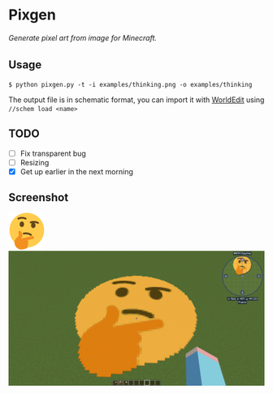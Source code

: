 # Pixgen

###### Generate pixel art from image for Minecraft.



## Usage

```shell
$ python pixgen.py -t -i examples/thinking.png -o examples/thinking
```

The output file is in schematic format, you can import it with [WorldEdit](https://worldedit.enginehub.org/) using `//schem load <name>`



## TODO

- [ ] Fix transparent bug
- [ ] Resizing
- [x] Get up earlier in the next morning

## Screenshot

![thinking_emoji](examples/thinking.png)![thinking](examples/screenshot.png)